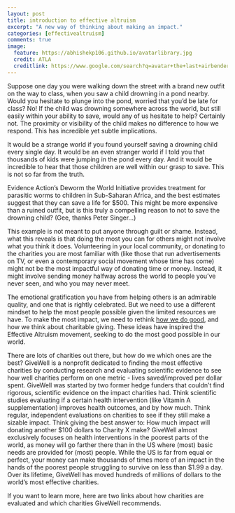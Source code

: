```yaml
---
layout: post
title: introduction to effective altruism
excerpt: "A new way of thinking about making an impact."
categories: [effectivealtruism]
comments: true
image:
  feature: https://abhishekp106.github.io/avatarlibrary.jpg
  credit: ATLA
  creditlink: https://www.google.com/search?q=avatar+the+last+airbender&rlz=1C5CHFA_enUS724US727&oq=avatar+the+last+airbender&aqs=chrome..69i57j46l2j0l2j69i60l2j69i61.6830j0j1&sourceid=chrome&ie=UTF-8
---
```


Suppose one day you were walking down the street with a brand new outfit on the way to class, when you saw a child drowning in a pond nearby. Would you hesitate to plunge into the pond, worried that you’d be late for class? No! If the child was drowning somewhere across the world, but still easily within your ability to save, would any of us hesitate to help? Certainly not. The proximity or visibility of the child makes no difference to how we respond. This has incredible yet subtle implications.

It would be a strange world if you found yourself saving a drowning child every single day. It would be an even stranger world if I told you that thousands of kids were jumping in the pond every day. And it would be incredible to hear that those children are well within our grasp to save. This is not so far from the truth.

Evidence Action’s Deworm the World Initiative provides treatment for parasitic worms to children in Sub-Saharan Africa, and the best estimates suggest that they can save a life for $500. This might be more expensive than a ruined outfit, but is this truly a compelling reason to not to save the drowning child? (Gee, thanks Peter Singer…)

This example is not meant to put anyone through guilt or shame. Instead, what this reveals is that doing the most you can for others might not involve what you think it does. Volunteering in your local community, or donating to the charities you are most familiar with (like those that run advertisements on TV, or even a contemporary social movement whose time has come) might not be the most impactful way of donating time or money. Instead, it might involve sending money halfway across the world to people you’ve never seen, and who you may never meet.

The emotional gratification you have from helping others is an admirable quality, and one that is rightly celebrated. But we need to use a different mindset to help the most people possible given the limited resources we have. To make the most impact, we need to rethink [how we do good](https://80000hours.org/), and how we think about charitable giving. These ideas have inspired the Effective Altruism movement, seeking to do the most good possible in our world.

There are lots of charities out there, but how do we which ones are the best? GiveWell is a nonprofit dedicated to finding the most effective charities by conducting research and evaluating scientific evidence to see how well charities perform on one metric - lives saved/improved per dollar spent. GiveWell was started by two former hedge funders that couldn’t find rigorous, scientific evidence on the impact charities had. Think scientific studies evaluating if a certain health intervention (like Vitamin A supplementation) improves health outcomes, and by how much. Think regular, independent evaluations on charities to see if they still make a sizable impact. Think giving the best answer to: How much impact will donating another $100 dollars to Charity X make? GiveWell almost exclusively focuses on health interventions in the poorest parts of the world, as money will go farther there than in the US where (most) basic needs are provided for (most) people. While the US is far from equal or perfect, your money can make thousands of times more of an impact in the hands of the poorest people struggling to survive on less than $1.99 a day. Over its lifetime, GiveWell has moved hundreds of millions of dollars to the world’s most effective charities.

If you want to learn more, here are two links about how charities are evaluated and which charities GiveWell recommends.
